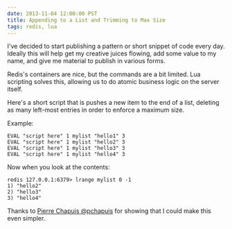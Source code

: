 ```yaml
---
date: 2013-11-04 12:00:00 PST
title: Appending to a List and Trimming to Max Size
tags: redis, lua
---
```


I've decided to start publishing a pattern or short snippet of code every day.
Ideally this will help get my creative juices flowing, add some value to my name, and give me material to publish in various forms.

Redis's containers are nice, but the commands are a bit limited.
Lua scripting solves this, allowing us to do atomic business logic on the server itself.

Here's a short script that is pushes a new item to the end of a list, deleting as many left-most entries in order to enforce a maximum size.

<script src="https://gist.github.com/fritzy/7310712.js?file=pushmaxlist.lua"></script>

Example:

    EVAL "script here" 1 mylist "hello1" 3
    EVAL "script here" 1 mylist "hello2" 3
    EVAL "script here" 1 mylist "hello3" 3
    EVAL "script here" 1 mylist "hello4" 3


Now when you look at the contents:

    redis 127.0.0.1:6379> lrange mylist 0 -1
    1) "hello2"
    2) "hello3"
    3) "hello4"

Thanks to [Pierre Chapuis @pchapuis](http://twitter.com/pchapuis) for showing that I could make this even simpler.
